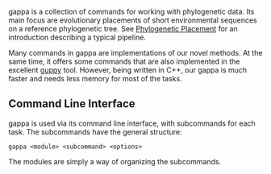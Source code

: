 gappa is a collection of commands for working with phylogenetic data.
Its main focus are evolutionary placements of short environmental sequences on a reference phylogenetic tree.
See [Phylogenetic Placement](../wiki/Phylogenetic-Placement) for an introduction describing a typical pipeline.
<!-- It however also offers some commands for working with data such as sequences or trees. -->

Many commands in gappa are implementations of our novel methods.
At the same time, it offers some commands that are also implemented in the excellent
[guppy](http://matsen.github.io/pplacer/generated_rst/guppy.html) tool.
However, being written in C++, our gappa is much faster and needs less memory for most of the tasks.

## Command Line Interface

gappa is used via its command line interface, with subcommands for each task.
The subcommands have the general structure:

    gappa <module> <subcommand> <options>

The modules are simply a way of organizing the subcommands.
